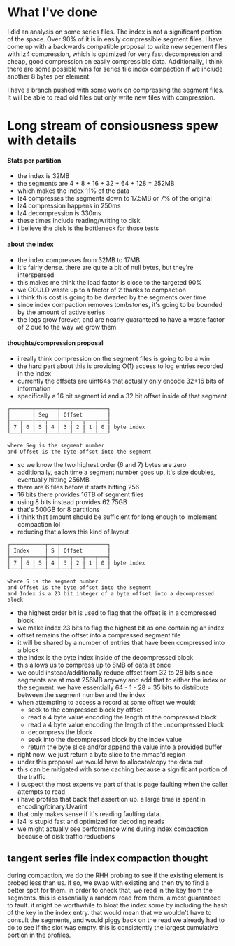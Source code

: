 
# What I've done

I did an analysis on some series files. The index is not a significant portion of the space. Over 90% of it is in easily compressible segment files. I have come up with a backwards compatible proposal to write new segement files with lz4 compression, which is optimized for very fast decompression and cheap, good compression on easily compressible data. Additionally, I think there are some possible wins for series file index compaction if we include another 8 bytes per element.

I have a branch pushed with some work on compressing the segment files. It will be able to read old files but only write new files with compression.

# Long stream of consiousness spew with details

#### Stats per partition
- the index is 32MB
- the segments are 4 + 8 + 16 + 32 + 64 + 128 = 252MB
- which makes the index 11% of the data
- lz4 compresses the segments down to 17.5MB or 7% of the original
- lz4 compression happens in 250ms
- lz4 decompression is 330ms
- these times include reading/writing to disk
- i believe the disk is the bottleneck for those tests

#### about the index
- the index compresses from 32MB to 17MB
- it's fairly dense. there are quite a bit of null bytes, but they're interspersed
- this makes me think the load factor is close to the targeted 90%
- we COULD waste up to a factor of 2 thanks to compaction
- i think this cost is going to be dwarfed by the segments over time
- since index compaction removes tombstones, it's going to be bounded by the amount of active series
- the logs grow forever, and are nearly guaranteed to have a waste factor of 2 due to the way we grow them

#### thoughts/compression proposal
- i really think compression on the segment files is going to be a win
- the hard part about this is providing O(1) access to log entries recorded in the index
- currently the offsets are uint64s that actually only encode 32+16 bits of information
- specifically a 16 bit segment id and a 32 bit offset inside of that segment

```
┌───────┬───────┬───────────────┐
│       | Seg   | Offset        |
├───┬───┼───┬───┼───┬───┬───┬───┤
│ 7 │ 6 | 5 | 4 | 3 | 2 | 1 | 0 | byte index
└───┴───┴───┴───┴───┴───┴───┴───┘

where Seg is the segment number
and Offset is the byte offset into the segment
```

- so we know the two highest order (6 and 7) bytes are zero
- additionally, each time a segment number goes up, it's size doubles, eventually hitting 256MB
- there are 6 files before it starts hitting 256
- 16 bits there provides 16TB of segment files
- using 8 bits instead provides 62.75GB
- that's 500GB for 8 partitions
- i think that amount should be sufficient for long enough to implement compaction lol
- reducing that allows this kind of layout

```
┌───────────┬───┬───────────────┐
│ Index     | S | Offset        |
├───┬───────┼───┼───┬───┬───┬───┤
│ 7 │ 6 | 5 | 4 | 3 | 2 | 1 | 0 | byte index
└───┴───┴───┴───┴───┴───┴───┴───┘

where S is the segment number
and Offset is the byte offset into the segment
and Index is a 23 bit integer of a byte offset into a decompressed block
```

- the highest order bit is used to flag that the offset is in a compressed block
- we make index 23 bits to flag the highest bit as one containing an index
- offset remains the offset into a compressed segment file
- it will be shared by a number of entries that have been compressed into a block
- the index is the byte index inside of the decompressed block
- this allows us to compress up to 8MB of data at once
- we could instead/additionally reduce offset from 32 to 28 bits since segments are at most 256MB anyway and add that to either the index or the segment. we have essentially 64 - 1 - 28 = 35 bits to distribute between the segment number and the index
- when attempting to access a record at some offset we would:
    - seek to the compressed block by offset
    - read a 4 byte value encoding the length of the compressed block
    - read a 4 byte value encoding the length of the uncompressed block
    - decompress the block
    - seek into the decompressed block by the index value
    - return the byte slice and/or append the value into a provided buffer
- right now, we just return a byte slice to the mmap'd region
- under this proposal we would have to allocate/copy the data out
- this can be mitigated with some caching because a significant portion of the traffic
- i suspect the most expensive part of that is page faulting when the caller attempts to read
- i have profiles that back that assertion up. a large time is spent in encoding/binary.Uvarint
- that only makes sense if it's reading faulting data.
- lz4 is stupid fast and optimized for decoding reads
- we might actually see performance wins during index compaction because of disk traffic reductions

## tangent series file index compaction thought

during compaction, we do the RHH probing to see if the existing element is probed less than us. if so, we swap with existing and then try to find a better spot for them. in order to check that, we read in the key from the segments. this is essentially a random read from them, almost guaranteed to fault. it might be worthwhile to bloat the index some by including the hash of the key in the index entry. that would mean that we wouldn't have to consult the segments, and would piggy back on the read we already had to do to see if the slot was empty. this is consistently the largest cumulative portion in the profiles.


